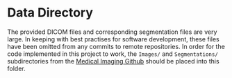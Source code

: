 # Data Directory

The provided DICOM files and corresponding segmentation files are very large. In keeping with best practises for software development, these files have been omitted from any commits to remote repositories. In order for the code implemented in this project to work, the `Images/` and `Segmentations/` subdirectories from the [Medical Imaging Github](https://github.com/loressa/DataScience_MPhill_practicals/tree/master/Dataset) should be placed into this folder.
